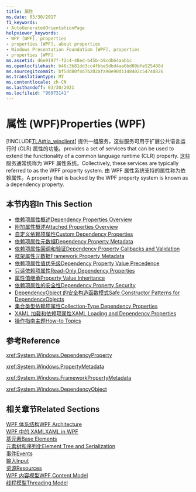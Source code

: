 ```yaml
---
title: 属性
ms.date: 03/30/2017
f1_keywords:
- AutoGeneratedOrientationPage
helpviewer_keywords:
- WPF [WPF], properties
- properties [WPF], about properties
- Windows Presentation Foundation [WPF], properties
- properties [WPF]
ms.assetid: d6e0197f-f2c4-48ed-b45b-b9cdb64aab1c
ms.openlocfilehash: b46c3b81dd3cc4fbbe5dbd4aa6bd09bfe525488d
ms.sourcegitcommit: bf5dd80f4d7b202afa90e90d1148402c5474d826
ms.translationtype: MT
ms.contentlocale: zh-CN
ms.lasthandoff: 03/30/2021
ms.locfileid: "96973141"
---
```

# <a name="properties-wpf"></a><span data-ttu-id="c8c31-102">属性 (WPF)</span><span class="sxs-lookup"><span data-stu-id="c8c31-102">Properties (WPF)</span></span>
[!INCLUDE[TLA#tla_winclient](../../../includes/tlasharptla-winclient-md.md)] <span data-ttu-id="c8c31-103">提供一组服务，这些服务可用于扩展公共语言运行时 (CLR) 属性的功能。</span><span class="sxs-lookup"><span data-stu-id="c8c31-103">provides a set of services that can be used to extend the functionality of a common language runtime (CLR) property.</span></span> <span data-ttu-id="c8c31-104">这些服务通常统称为 WPF 属性系统。</span><span class="sxs-lookup"><span data-stu-id="c8c31-104">Collectively, these services are typically referred to as the WPF property system.</span></span> <span data-ttu-id="c8c31-105">由 WPF 属性系统支持的属性称为依赖属性。</span><span class="sxs-lookup"><span data-stu-id="c8c31-105">A property that is backed by the WPF property system is known as a dependency property.</span></span>  
  
## <a name="in-this-section"></a><span data-ttu-id="c8c31-106">本节内容</span><span class="sxs-lookup"><span data-stu-id="c8c31-106">In This Section</span></span>  

- [<span data-ttu-id="c8c31-107">依赖项属性概述</span><span class="sxs-lookup"><span data-stu-id="c8c31-107">Dependency Properties Overview</span></span>](dependency-properties-overview.md)
- [<span data-ttu-id="c8c31-108">附加属性概述</span><span class="sxs-lookup"><span data-stu-id="c8c31-108">Attached Properties Overview</span></span>](attached-properties-overview.md)
- [<span data-ttu-id="c8c31-109">自定义依赖项属性</span><span class="sxs-lookup"><span data-stu-id="c8c31-109">Custom Dependency Properties</span></span>](custom-dependency-properties.md)
- [<span data-ttu-id="c8c31-110">依赖项属性元数据</span><span class="sxs-lookup"><span data-stu-id="c8c31-110">Dependency Property Metadata</span></span>](dependency-property-metadata.md)
- [<span data-ttu-id="c8c31-111">依赖项属性回调和验证</span><span class="sxs-lookup"><span data-stu-id="c8c31-111">Dependency Property Callbacks and Validation</span></span>](dependency-property-callbacks-and-validation.md)
- [<span data-ttu-id="c8c31-112">框架属性元数据</span><span class="sxs-lookup"><span data-stu-id="c8c31-112">Framework Property Metadata</span></span>](framework-property-metadata.md)
- [<span data-ttu-id="c8c31-113">依赖项属性值优先级</span><span class="sxs-lookup"><span data-stu-id="c8c31-113">Dependency Property Value Precedence</span></span>](dependency-property-value-precedence.md)
- [<span data-ttu-id="c8c31-114">只读依赖项属性</span><span class="sxs-lookup"><span data-stu-id="c8c31-114">Read-Only Dependency Properties</span></span>](read-only-dependency-properties.md)
- [<span data-ttu-id="c8c31-115">属性值继承</span><span class="sxs-lookup"><span data-stu-id="c8c31-115">Property Value Inheritance</span></span>](property-value-inheritance.md)
- [<span data-ttu-id="c8c31-116">依赖项属性的安全性</span><span class="sxs-lookup"><span data-stu-id="c8c31-116">Dependency Property Security</span></span>](dependency-property-security.md)
- [<span data-ttu-id="c8c31-117">DependencyObject 的安全构造函数模式</span><span class="sxs-lookup"><span data-stu-id="c8c31-117">Safe Constructor Patterns for DependencyObjects</span></span>](safe-constructor-patterns-for-dependencyobjects.md)
- [<span data-ttu-id="c8c31-118">集合类型依赖项属性</span><span class="sxs-lookup"><span data-stu-id="c8c31-118">Collection-Type Dependency Properties</span></span>](collection-type-dependency-properties.md)
- [<span data-ttu-id="c8c31-119">XAML 加载和依赖项属性</span><span class="sxs-lookup"><span data-stu-id="c8c31-119">XAML Loading and Dependency Properties</span></span>](xaml-loading-and-dependency-properties.md)
- [<span data-ttu-id="c8c31-120">操作指南主题</span><span class="sxs-lookup"><span data-stu-id="c8c31-120">How-to Topics</span></span>](properties-how-to-topics.md)
  
## <a name="reference"></a><span data-ttu-id="c8c31-121">参考</span><span class="sxs-lookup"><span data-stu-id="c8c31-121">Reference</span></span>  
 <xref:System.Windows.DependencyProperty>  
  
 <xref:System.Windows.PropertyMetadata>  
  
 <xref:System.Windows.FrameworkPropertyMetadata>  
  
 <xref:System.Windows.DependencyObject>  
  
## <a name="related-sections"></a><span data-ttu-id="c8c31-122">相关章节</span><span class="sxs-lookup"><span data-stu-id="c8c31-122">Related Sections</span></span>  
 [<span data-ttu-id="c8c31-123">WPF 体系结构</span><span class="sxs-lookup"><span data-stu-id="c8c31-123">WPF Architecture</span></span>](wpf-architecture.md)  
  [<span data-ttu-id="c8c31-124">WPF 中的 XAML</span><span class="sxs-lookup"><span data-stu-id="c8c31-124">XAML in WPF</span></span>](xaml-in-wpf.md)  
  [<span data-ttu-id="c8c31-125">基元素</span><span class="sxs-lookup"><span data-stu-id="c8c31-125">Base Elements</span></span>](base-elements.md)  
  [<span data-ttu-id="c8c31-126">元素树和序列化</span><span class="sxs-lookup"><span data-stu-id="c8c31-126">Element Tree and Serialization</span></span>](element-tree-and-serialization.md)  
  [<span data-ttu-id="c8c31-127">事件</span><span class="sxs-lookup"><span data-stu-id="c8c31-127">Events</span></span>](events-wpf.md)  
  [<span data-ttu-id="c8c31-128">输入</span><span class="sxs-lookup"><span data-stu-id="c8c31-128">Input</span></span>](input-wpf.md)  
  [<span data-ttu-id="c8c31-129">资源</span><span class="sxs-lookup"><span data-stu-id="c8c31-129">Resources</span></span>](resources-wpf.md)  
  [<span data-ttu-id="c8c31-130">WPF 内容模型</span><span class="sxs-lookup"><span data-stu-id="c8c31-130">WPF Content Model</span></span>](../controls/wpf-content-model.md)  
  [<span data-ttu-id="c8c31-131">线程模型</span><span class="sxs-lookup"><span data-stu-id="c8c31-131">Threading Model</span></span>](threading-model.md)
